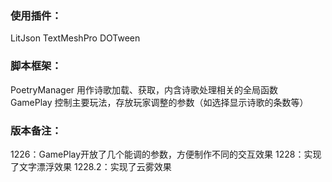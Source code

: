 ### 使用插件：
LitJson TextMeshPro DOTween

### 脚本框架：
PoetryManager   用作诗歌加载、获取，内含诗歌处理相关的全局函数  
GamePlay        控制主要玩法，存放玩家调整的参数（如选择显示诗歌的条数等）  

### 版本备注：
1226：GamePlay开放了几个能调的参数，方便制作不同的交互效果
1228：实现了文字漂浮效果
1228.2：实现了云雾效果
